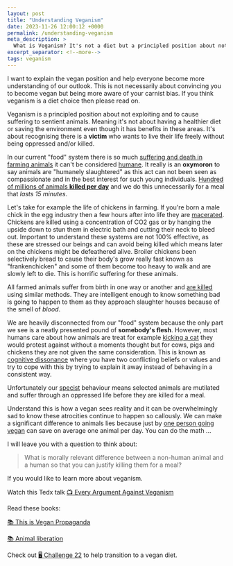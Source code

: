```yaml
---
layout: post
title: "Understanding Veganism"
date: 2023-11-26 12:00:12 +0000
permalink: /understanding-veganism
meta_description: >
  What is Veganism? It's not a diet but a principled position about not exploiting and to cause suffering to sentient animals.
excerpt_separator: <!--more-->
tags: veganism
---
```


I want to explain the vegan position and help everyone become more understanding of our outlook. This is not 
necessarily about convincing you to become vegan but being more aware of your carnist bias. If you think veganism is a diet choice then please read on.

<!--more-->

Veganism is a principled position about not exploiting and to cause suffering to sentient animals. Meaning it's not about having a healthier diet or saving the environment even though it has benefits in these areas. It's about recognising there is a __victim__ who wants to live their life freely without being oppressed and/or killed.

In our current "food" system there is so much [suffering and death in farming animals](https://www.youtube.com/watch?v=LQRAfJyEsko) it can't be considered [humane](https://www.merriam-webster.com/dictionary/humane). It really is an **oxymoron** to say animals are "humanely slaughtered" as this act can not been seen as compassionate and in the best interest for such young individuals. [Hundred of millions of animals **killed per day**](https://ourworldindata.org/how-many-animals-get-slaughtered-every-day) and we do this unnecessarily for a meal that _lasts 15 minutes_.

Let's take for example the life of chickens in farming. If you're born a male chick in the egg industry then a few hours after into life they are [macerated](https://en.wikipedia.org/wiki/Chick_culling). Chickens are killed using a concentration of CO2 gas or by hanging the upside down to stun them in electric bath and cutting their neck to bleed out. Important to understand these systems are not 100% effective, as these are stressed our beings and can avoid being killed which means later on the chickens might be defeathered alive. Broiler chickens been selectively bread to cause their body's grow really fast known as "frankenchicken" and some of them become too heavy to walk and are slowly left to die. This is horrific suffering for these animals.

All farmed animals suffer from birth in one way or another and [are killed](https://www.rspca.org.uk/adviceandwelfare/farm/slaughter/factfile) using similar methods. They are intelligent enough to know something bad is going to happen to them as they approach slaughter houses because of the smell of _blood_.

We are heavily disconnected from our "food" system because the only part we see is a neatly presented pound of **somebody's flesh**. However, most humans care about how animals are treat for example [kicking a cat](https://www.bbc.co.uk/sport/football/61563971) they would protest against without a moments thought but for cows, pigs and chickens they are not given the same consideration. This is known as [cognitive dissonance](https://www.verywellmind.com/what-is-cognitive-dissonance-2795012) where you have two conflicting beliefs or values and try to cope with this by trying to explain it away instead of behaving in a consistent way.

Unfortunately our [specist](https://www.merriam-webster.com/dictionary/speciesism) behaviour means selected animals are mutilated and suffer through an oppressed life before they are killed for a meal.

Understand this is how a vegan sees reality and it can be overwhelmingly sad to know these atrocities continue to happen so callously. We can make a significant difference to animals lies because just by [one person going vegan](https://thehumaneleague.org.uk/article/how-many-animals-can-you-save-by-going-vegan) can save on average one animal per day. You can do the math ...

I will leave you with a question to think about: 

> What is morally relevant difference between a non-human animal and a human so that you can justify killing them for a meal?

If you would like to learn more about veganism.

Watch this Tedx talk [📺 Every Argument Against Veganism](https://www.youtube.com/watch?v=byTxzzztRBU&ab_channel=TEDxTalks)

Read these books:

[📚 This is Vegan Propaganda](https://www.goodreads.com/book/show/58093554-this-is-vegan-propaganda?ac=1&from_search=true&qid=U50eqxHkIX&rank=1)

[📚 Animal liberation](https://www.goodreads.com/book/show/29380.Animal_Liberation?from_search=true&from_srp=true&qid=9m6BzXkQqP&rank=1) 

Check out [🖥 Challenge 22](https://challenge22.com/) to help transition to a vegan diet.
